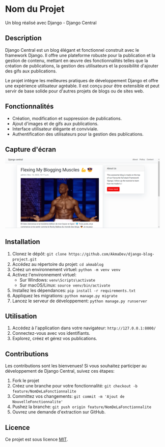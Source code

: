 # Nom du Projet

Un blog réalisé avec Django - Django Central

## Description

Django Central est un blog élégant et fonctionnel construit avec le framework Django. Il offre une plateforme robuste pour la publication et la gestion de contenu, mettant en œuvre des fonctionnalités telles que la création de publications, la gestion des utilisateurs et la possibilité d'ajouter des gifs aux publications.

Le projet intègre les meilleures pratiques de développement Django et offre une expérience utilisateur agréable. Il est conçu pour être extensible et peut servir de base solide pour d'autres projets de blogs ou de sites web.

## Fonctionnalités

- Création, modification et suppression de publications.
- Ajout d'images et de gifs aux publications.
- Interface utilisateur élégante et conviviale.
- Authentification des utilisateurs pour la gestion des publications.

## Capture d'écran
![Image Cool](/flexingCapture.png)

## Installation

1. Clonez le dépôt: `git clone https://github.com/AkmaDev/django-blog-project.git`
2. Accédez au répertoire du projet: `cd akmablog`
3. Créez un environnement virtuel: `python -m venv venv`
4. Activez l'environnement virtuel: 
    - Sur Windows: `venv\Scripts\activate`
    - Sur macOS/Linux: `source venv/bin/activate`
5. Installez les dépendances: `pip install -r requirements.txt`
6. Appliquez les migrations: `python manage.py migrate`
7. Lancez le serveur de développement: `python manage.py runserver`

## Utilisation

1. Accédez à l'application dans votre navigateur: `http://127.0.0.1:8000/`
2. Connectez-vous avec vos identifiants.
3. Explorez, créez et gérez vos publications.

## Contributions

Les contributions sont les bienvenues! Si vous souhaitez participer au développement de Django Central, suivez ces étapes:

1. Fork le projet
2. Créez une branche pour votre fonctionnalité: `git checkout -b feature/NomDeLaFonctionnalite`
3. Committez vos changements: `git commit -m 'Ajout de NouvelleFonctionnalite'`
4. Pushez la branche: `git push origin feature/NomDeLaFonctionnalite`
5. Ouvrez une demande d'extraction sur GitHub.

## Licence

Ce projet est sous licence [MIT](LICENSE).
